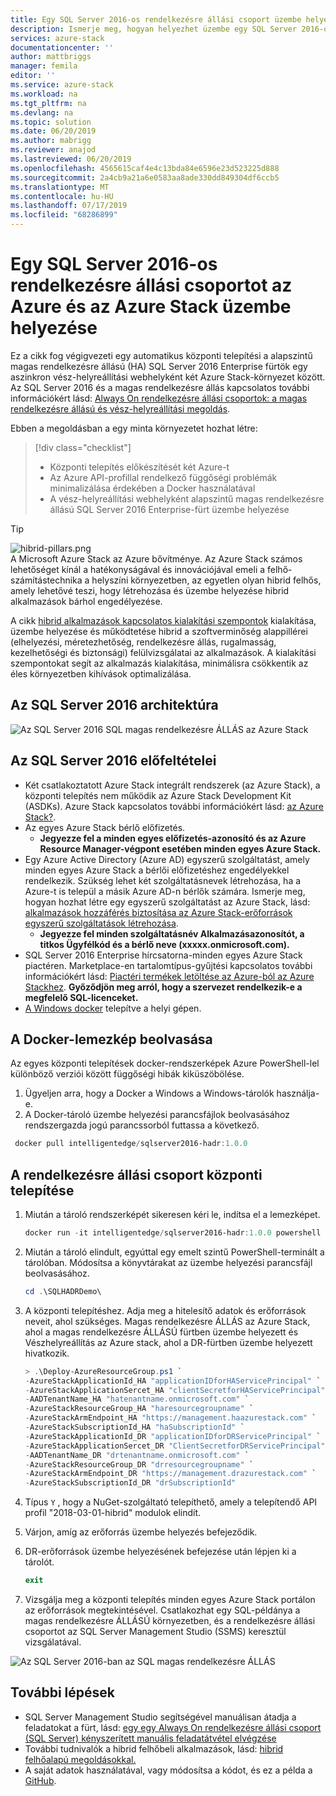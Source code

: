 ```yaml
---
title: Egy SQL Server 2016-os rendelkezésre állási csoport üzembe helyezése az Azure és az Azure Stackben |} A Microsoft Docs
description: Ismerje meg, hogyan helyezhet üzembe egy SQL Server 2016-os rendelkezésre állási csoport Azure és az Azure Stackben
services: azure-stack
documentationcenter: ''
author: mattbriggs
manager: femila
editor: ''
ms.service: azure-stack
ms.workload: na
ms.tgt_pltfrm: na
ms.devlang: na
ms.topic: solution
ms.date: 06/20/2019
ms.author: mabrigg
ms.reviewer: anajod
ms.lastreviewed: 06/20/2019
ms.openlocfilehash: 4565615caf4e4c13bda84e6596e23d523225d888
ms.sourcegitcommit: 2a4cb9a21a6e0583aa8ade330dd849304df6ccb5
ms.translationtype: MT
ms.contentlocale: hu-HU
ms.lasthandoff: 07/17/2019
ms.locfileid: "68286899"
---
```

# <a name="deploy-a-sql-server-2016-availability-group-to-azure-and-azure-stack"></a>Egy SQL Server 2016-os rendelkezésre állási csoportot az Azure és az Azure Stack üzembe helyezése

Ez a cikk fog végigvezeti egy automatikus központi telepítési a alapszintű magas rendelkezésre állású (HA) SQL Server 2016 Enterprise fürtök egy aszinkron vész-helyreállítási webhelyként két Azure Stack-környezet között. Az SQL Server 2016 és a magas rendelkezésre állás kapcsolatos további információkért lásd: [Always On rendelkezésre állási csoportok: a magas rendelkezésre állású és vész-helyreállítási megoldás](https://docs.microsoft.com/sql/database-engine/availability-groups/windows/always-on-availability-groups-sql-server?view=sql-server-2016).

Ebben a megoldásban a egy minta környezetet hozhat létre:

> [!div class="checklist"]
> - Központi telepítés előkészítését két Azure-t
> - Az Azure API-profillal rendelkező függőségi problémák minimalizálása érdekében a Docker használatával
> - A vész-helyreállítási webhelyként alapszintű magas rendelkezésre állású SQL Server 2016 Enterprise-fürt üzembe helyezése

> [!Tip]  
> ![hibrid-pillars.png](./media/azure-stack-solution-cloud-burst/hybrid-pillars.png)  
> A Microsoft Azure Stack az Azure bővítménye. Az Azure Stack számos lehetőséget kínál a hatékonyságával és innovációjával emeli a felhő-számítástechnika a helyszíni környezetben, az egyetlen olyan hibrid felhős, amely lehetővé teszi, hogy létrehozása és üzembe helyezése hibrid alkalmazások bárhol engedélyezése.  
> 
> A cikk [hibrid alkalmazások kapcsolatos kialakítási szempontok](azure-stack-edge-pattern-overview.md) kialakítása, üzembe helyezése és működtetése hibrid a szoftverminőség alappillérei (elhelyezési, méretezhetőség, rendelkezésre állás, rugalmasság, kezelhetőségi és biztonsági) felülvizsgálatai az alkalmazások. A kialakítási szempontokat segít az alkalmazás kialakítása, minimálisra csökkentik az éles környezetben kihívások optimalizálása.

## <a name="architecture-for-sql-server-2016"></a>Az SQL Server 2016 architektúra

![Az SQL Server 2016 SQL magas rendelkezésre ÁLLÁS az Azure Stack](media/azure-stack-solution-sql-ha/image1.png)

## <a name="prerequisites-for-sql-server-2016"></a>Az SQL Server 2016 előfeltételei

  - Két csatlakoztatott Azure Stack integrált rendszerek (az Azure Stack), a központi telepítés nem működik az Azure Stack Development Kit (ASDKs). Azure Stack kapcsolatos további információkért lásd: [az Azure Stack?](https://azure.microsoft.com/overview/azure-stack/).
  - Az egyes Azure Stack bérlő előfizetés.    
      - **Jegyezze fel a minden egyes előfizetés-azonosító és az Azure Resource Manager-végpont esetében minden egyes Azure Stack.**
  - Egy Azure Active Directory (Azure AD) egyszerű szolgáltatást, amely minden egyes Azure Stack a bérlői előfizetéshez engedélyekkel rendelkezik. Szükség lehet két szolgáltatásnevek létrehozása, ha a Azure-t is települ a másik Azure AD-n bérlők számára. Ismerje meg, hogyan hozhat létre egy egyszerű szolgáltatást az Azure Stack, lásd: [alkalmazások hozzáférés biztosítása az Azure Stack-erőforrások egyszerű szolgáltatások létrehozása](https://docs.microsoft.com/azure-stack/user/azure-stack-create-service-principals).
      - **Jegyezze fel minden szolgáltatásnév Alkalmazásazonosítót, a titkos Ügyfélkód és a bérlő neve (xxxxx.onmicrosoft.com).**
  - SQL Server 2016 Enterprise hírcsatorna-minden egyes Azure Stack piactéren. Marketplace-en tartalomtípus-gyűjtési kapcsolatos további információkért lásd: [Piactéri termékek letöltése az Azure-ból az Azure Stackhez](https://docs.microsoft.com/azure-stack/operator/azure-stack-download-azure-marketplace-item).
    **Győződjön meg arról, hogy a szervezet rendelkezik-e a megfelelő SQL-licenceket.**
  - [A Windows docker](https://docs.docker.com/docker-for-windows/) telepítve a helyi gépen.

## <a name="get-the-docker-image"></a>A Docker-lemezkép beolvasása

Az egyes központi telepítések docker-rendszerképek Azure PowerShell-lel különböző verziói között függőségi hibák kiküszöbölése.

1.  Ügyeljen arra, hogy a Docker a Windows a Windows-tárolók használja-e.
2.  A Docker-tároló üzembe helyezési parancsfájlok beolvasásához rendszergazda jogú parancssorból futtassa a következő.

```powershell  
 docker pull intelligentedge/sqlserver2016-hadr:1.0.0
```

## <a name="deploy-the-availability-group"></a>A rendelkezésre állási csoport központi telepítése

1.  Miután a tároló rendszerképét sikeresen kéri le, indítsa el a lemezképet.

      ```powershell  
      docker run -it intelligentedge/sqlserver2016-hadr:1.0.0 powershell
      ```

2.  Miután a tároló elindult, egyúttal egy emelt szintű PowerShell-terminált a tárolóban. Módosítsa a könyvtárakat az üzembe helyezési parancsfájl beolvasásához.

      ```powershell  
      cd .\SQLHADRDemo\
      ```

3.  A központi telepítéshez. Adja meg a hitelesítő adatok és erőforrások neveit, ahol szükséges. Magas rendelkezésre ÁLLÁS az Azure Stack, ahol a magas rendelkezésre ÁLLÁSÚ fürtben üzembe helyezett és Vészhelyreállítás az Azure stack, ahol a DR-fürtben üzembe helyezett hivatkozik.

      ```powershell
      > .\Deploy-AzureResourceGroup.ps1 `
      -AzureStackApplicationId_HA "applicationIDforHAServicePrincipal" `
      -AzureStackApplicationSercet_HA "clientSecretforHAServicePrincipal" `
      -AADTenantName_HA "hatenantname.onmicrosoft.com" `
      -AzureStackResourceGroup_HA "haresourcegroupname" `
      -AzureStackArmEndpoint_HA "https://management.haazurestack.com" `
      -AzureStackSubscriptionId_HA "haSubscriptionId" `
      -AzureStackApplicationId_DR "applicationIDforDRServicePrincipal" `
      -AzureStackApplicationSercet_DR "ClientSecretforDRServicePrincipal" `
      -AADTenantName_DR "drtenantname.onmicrosoft.com" `
      -AzureStackResourceGroup_DR "drresourcegroupname" `
      -AzureStackArmEndpoint_DR "https://management.drazurestack.com" `
      -AzureStackSubscriptionId_DR "drSubscriptionId"
      ```

4.  Típus `Y` , hogy a NuGet-szolgáltató telepíthető, amely a telepítendő API profil "2018-03-01-hibrid" modulok elindít.

5.  Várjon, amíg az erőforrás üzembe helyezés befejeződik.

6.  DR-erőforrások üzembe helyezésének befejezése után lépjen ki a tárolót.

      ```powershell
      exit
      ```

7.  Vizsgálja meg a központi telepítés minden egyes Azure Stack portálon az erőforrások megtekintésével. Csatlakozhat egy SQL-példánya a magas rendelkezésre ÁLLÁSÚ környezetben, és a rendelkezésre állási csoportot az SQL Server Management Studio (SSMS) keresztül vizsgálatával.

![Az SQL Server 2016-ban az SQL magas rendelkezésre ÁLLÁS](media/azure-stack-solution-sql-ha/image2.png)

## <a name="next-steps"></a>További lépések

  - SQL Server Management Studio segítségével manuálisan átadja a feladatokat a fürt, lásd: [egy egy Always On rendelkezésre állási csoport (SQL Server) kényszerített manuális feladatátvétel elvégzése](https://docs.microsoft.com/sql/database-engine/availability-groups/windows/perform-a-forced-manual-failover-of-an-availability-group-sql-server?view=sql-server-2017)
  - További tudnivalók a hibrid felhőbeli alkalmazások, lásd: [hibrid felhőalapú megoldásokkal.](https://aka.ms/azsdevtutorials)
  - A saját adatok használatával, vagy módosítsa a kódot, és ez a példa a [GitHub](https://github.com/Azure-Samples/azure-intelligent-edge-patterns).
